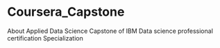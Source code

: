 # Coursera_Capstone
About  Applied Data Science Capstone of IBM Data science professional certification Specialization 
